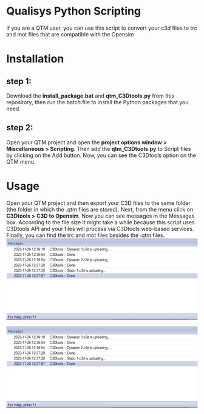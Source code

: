 # Qualisys Python Scripting 
If you are a QTM user, you can use this script to convert your c3d files to trc and mot files that are compatible with the Opensim

# Installation
## step 1:
Download the **install_package.bat** and **qtm_C3Dtools.py** from this repository, then run the batch file to install the Python packages that you need.

## step 2:
Open your QTM project and open the **project options window > Miscellaneous > Scripting**. Then add the **qtm_C3Dtools.py** to Script files by clicking on the Add button.
Now, you can see the C3Dtools option on the QTM menu.

# Usage
Open your QTM project and then export your C3D files to the same folder (the folder in which the .qtm files are stored).
Next, from the menu click on **C3Dtools > C3D to Opensim**. Now you can see messages in the Messages box. According to the file size it might take a while because this script uses C3Dtools API and your files will process via C3Dtools web-based services. Finally, you can find the trc and mot files besides the .qtm files.
![qtm scripting](https://github.com/etoshey/pyc3dtools/blob/707bf76feae23ac27ba6fec91db65fa4e84df0ca/Test/Capture.JPG)

![qtm scripting](https://github.com/etoshey/pyc3dtools/blob/707bf76feae23ac27ba6fec91db65fa4e84df0ca/Test/Capture.JPG)
